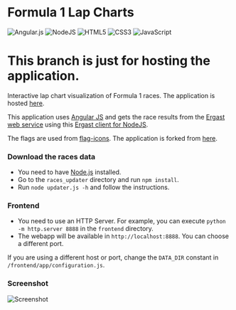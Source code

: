 # Formula 1 Lap Charts

![Angular.js](https://img.shields.io/badge/angular.js-%23E23237.svg?style=for-the-badge&logo=angularjs&logoColor=white)
![NodeJS](https://img.shields.io/badge/node.js-6DA55F?style=for-the-badge&logo=node.js&logoColor=white)
![HTML5](https://img.shields.io/badge/html5-%23E34F26.svg?style=for-the-badge&logo=html5&logoColor=white)
![CSS3](https://img.shields.io/badge/css3-%231572B6.svg?style=for-the-badge&logo=css3&logoColor=white)
![JavaScript](https://img.shields.io/badge/javascript-%23323330.svg?style=for-the-badge&logo=javascript&logoColor=%23F7DF1E)

# This branch is just for hosting the application.

Interactive lap chart visualization of Formula 1 races.
The application is hosted [here](https://anuragbansal009.github.io/f1-lap-charts/#/).

This application uses [Angular JS](https://angularjs.org/) and gets the race results from the
[Ergast web service](https://ergast.com/mrd/) using this [Ergast client for NodeJS](https://github.com/davidor/ergast-client-nodejs).

The flags are used from [flag-icons](https://github.com/alexsobolenko/flag-icons/). The application is forked from [here](https://github.com/davidor/formula1-lap-charts).

### Download the races data

* You need to have [Node.js](http://nodejs.org/) installed.
* Go to the `races_updater` directory and run `npm install`.
* Run `node updater.js -h` and follow the instructions.

### Frontend

* You need to use an HTTP Server. For example, you can execute `python -m http.server 8888` in the `frontend` directory.
* The webapp will be available in `http://localhost:8888`. You can choose a different port.

If you are using a different host or port, change the `DATA_DIR` constant in `/frontend/app/configuration.js`.

### Screenshot

![Screenshot](https://raw.githubusercontent.com/anuragbansal009/f1-lap-charts/master/Screenshot.png)
